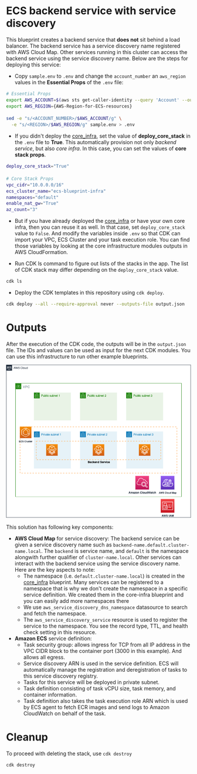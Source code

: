 # ECS backend service with service discovery

This blueprint creates a backend service that **does not** sit behind a load balancer. The backend service has a service discovery name registered with AWS Cloud Map. Other services running in this cluster can access the backend service using the service discovery name. Below are the steps for deploying this service:

* Copy `sample.env` to `.env` and change the `account_number` an `aws_region` values in the **Essential Props** of the `.env` file:
```bash
# Essential Props
export AWS_ACCOUNT=$(aws sts get-caller-identity --query 'Account' --output text)
export AWS_REGION={AWS-Region-for-ECS-resources}

sed -e "s/<ACCOUNT_NUMBER>/$AWS_ACCOUNT/g" \
  -e "s/<REGION>/$AWS_REGION/g" sample.env > .env
```

* If you didn't deploy the [core_infra](../core_infra/README.md), set the value of **deploy_core_stack** in the `.env` file to **True**. This automatically provision not only *backend service*, but also *core infra*. In this case, you can set the values of **core stack props**.
```bash
deploy_core_stack="True"

# Core Stack Props
vpc_cidr="10.0.0.0/16"
ecs_cluster_name="ecs-blueprint-infra"
namespaces="default"
enable_nat_gw="True"
az_count="3"
```

* But if you have already deployed the [core_infra](../core_infra/README.md) or have your own core infra, then you can reuse it as well. In that case, set `deploy_core_stack` value to `False`. And modify the variables inside `.env` so that CDK can import your VPC, ECS Cluster and your task execution role. You can find those variables by looking at the core infrastructure modules outputs in AWS CloudFormation.

* Run CDK ls command to figure out lists of the stacks in the app. The list of CDK stack may differ depending on the `deploy_core_stack` value.
```bash
cdk ls
```

* Deploy the CDK templates in this repository using `cdk deploy`.
```bash
cdk deploy --all --require-approval never --outputs-file output.json
```

# Outputs
After the execution of the CDK code, the outputs will be in the `output.json` file. The IDs and values can be used as input for the next CDK modules. You can use this infrastructure to run other example blueprints.


<p align="center">
  <img src="../../docs/backend-service.png"/>
</p>

This solution has following key components:

* **AWS Cloud Map** for service discovery: The backend service can be given a service discovery name such as `backend-name.default.cluster-name.local`. The `backend` is service name, and `default` is the namespace alongwith further qualifier of `cluster-name.local`. Other services can interact with the backend service using the service discovery name. Here are the key aspects to note:
    * The namespace (i.e. `default.cluster-name.local`) is created in the [core_infra](../core_infra/README.md) blueprint. Many services can be registered to a namespace that is why we don't create the namespace in a specific service definition. We created them in the core-infra blueprint and you can easily add more namespaces there
    * We use `aws_service_discovery_dns_namespace` datasource to search and fetch the namespace.
    * The `aws_service_discovery_service` resource is used to register the service to the namespace. You see the record type, TTL, and health check setting in this resource.
* **Amazon ECS** service definition:
    * Task security group: allows ingress for TCP from all IP address in the VPC CIDR block to the container port (3000 in this example). And allows all egress.
    * Service discovery ARN is used in the service definition. ECS will automatically manage the registration and deregistration of tasks to this service discovery registry.
    * Tasks for this service will be deployed in private subnet.
    * Task definition consisting of task vCPU size, task memory, and container information.
    * Task definition also takes the task execution role ARN which is used by ECS agent to fetch ECR images and send logs to Amazon CloudWatch on behalf of the task.

# Cleanup
To proceed with deleting the stack, use `cdk destroy`
```bash
cdk destroy
```
